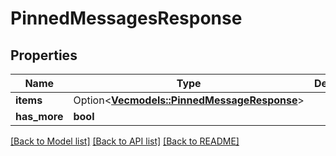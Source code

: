 # PinnedMessagesResponse

## Properties

Name | Type | Description | Notes
------------ | ------------- | ------------- | -------------
**items** | Option<[**Vec<models::PinnedMessageResponse>**](PinnedMessageResponse.md)> |  | [optional]
**has_more** | **bool** |  | 

[[Back to Model list]](../README.md#documentation-for-models) [[Back to API list]](../README.md#documentation-for-api-endpoints) [[Back to README]](../README.md)


